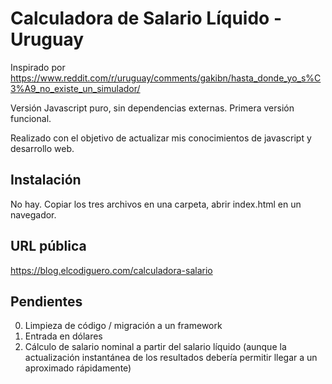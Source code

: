 # Calculadora de Salario Líquido - Uruguay

Inspirado por https://www.reddit.com/r/uruguay/comments/gakibn/hasta_donde_yo_s%C3%A9_no_existe_un_simulador/

Versión Javascript puro, sin dependencias externas. Primera versión funcional.

Realizado con el objetivo de actualizar mis conocimientos de javascript y desarrollo web.

## Instalación

No hay. Copiar los tres archivos en una carpeta, abrir index.html en un navegador.

## URL pública

https://blog.elcodiguero.com/calculadora-salario


## Pendientes

0. Limpieza de código / migración a un framework
1. Entrada en dólares
2. Cálculo de salario nominal a partir del salario líquido (aunque la actualización instantánea de
   los resultados debería permitir llegar a un aproximado rápidamente)

